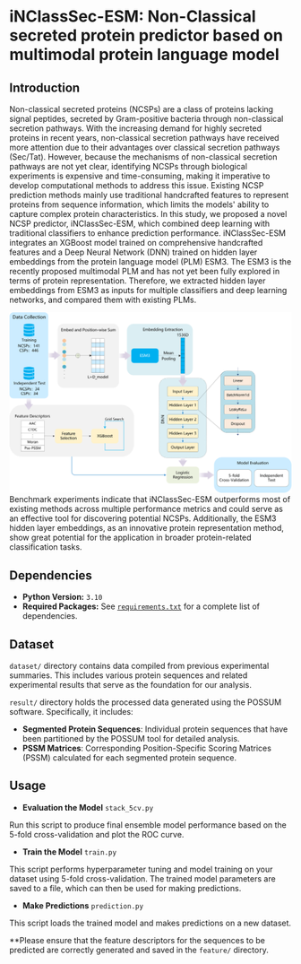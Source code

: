 # iNClassSec-ESM: Non-Classical secreted protein predictor based on multimodal protein language model
## Introduction
Non-classical secreted proteins (NCSPs) are a class of proteins lacking signal peptides, secreted by Gram-positive bacteria through non-classical secretion pathways. With the increasing demand for highly secreted proteins in recent years, non-classical secretion pathways have received more attention due to their advantages over classical secretion pathways (Sec/Tat). However, because the mechanisms of non-classical secretion pathways are not yet clear, identifying NCSPs through biological experiments is expensive and time-consuming, making it imperative to develop computational methods to address this issue. Existing NCSP prediction methods mainly use traditional handcrafted features to represent proteins from sequence information, which limits the models' ability to capture complex protein characteristics. In this study, we proposed a novel NCSP predictor, iNClassSec-ESM, which combined deep learning with traditional classifiers to enhance prediction performance. iNClassSec-ESM integrates an XGBoost model trained on comprehensive handcrafted features and a Deep Neural Network (DNN) trained on hidden layer embeddings from the protein language model (PLM) ESM3. The ESM3 is the recently proposed multimodal PLM and has not yet been fully explored in terms of protein representation. Therefore, we extracted hidden layer embeddings from ESM3 as inputs for multiple classifiers and deep learning networks, and compared them with existing PLMs. 
<div align=center><img  src ="https://github.com/AmamiyaHoshie/img-repo/blob/main/iNCS-ESM.png" alt="Framework of iNClassSec-ESM"></div>
Benchmark experiments indicate that iNClassSec-ESM outperforms most of existing methods across multiple performance metrics and could serve as an effective tool for discovering potential NCSPs. Additionally, the ESM3 hidden layer embeddings, as an innovative protein representation method, show great potential for the application in broader protein-related classification tasks. 

## Dependencies
- **Python Version:** `3.10`
- **Required Packages:** See [`requirements.txt`](./requirements.txt) for a complete list of dependencies.

## Dataset
`dataset/` directory contains data compiled from previous experimental summaries. This includes various protein sequences and related experimental results that serve as the foundation for our analysis.

`result/` directory holds the processed data generated using the POSSUM software. Specifically, it includes:

- **Segmented Protein Sequences**: Individual protein sequences that have been partitioned by the POSSUM tool for detailed analysis.
- **PSSM Matrices**: Corresponding Position-Specific Scoring Matrices (PSSM) calculated for each segmented protein sequence.

## Usage
- **Evaluation the Model** `stack_5cv.py`

Run this script to produce final ensemble model performance based on the 5-fold cross-validation and plot the ROC curve.

- **Train the Model** `train.py`

This script performs hyperparameter tuning and model training on your dataset using 5-fold cross-validation. The trained model parameters are saved to a file, which can then be used for making predictions.

- **Make Predictions** `prediction.py`

This script loads the trained model and makes predictions on a new dataset.

**Please ensure that the feature descriptors for the sequences to be predicted are correctly generated and saved in the `feature/` directory.
